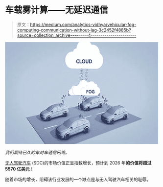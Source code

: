 # 车载雾计算——无延迟通信

> 原文：<https://medium.com/analytics-vidhya/vehicular-fog-computing-communication-without-lag-3c2452f4885b?source=collection_archive---------4----------------------->

![](img/aa2a1a728eb1492b51518470ff669a7d.png)

*我们期待已久的车对车通信网络。*

[无人驾驶汽车](https://towardsdatascience.com/an-introduction-to-autonomous-vehicles-91d61ff81a40) (SDC)的市场价值正呈指数增长，预计到 2026 年**的价值将超过 5570 亿美元**！

随着市场的增长，阻碍该行业发展的一个缺点是与无人驾驶汽车相关的耻辱。